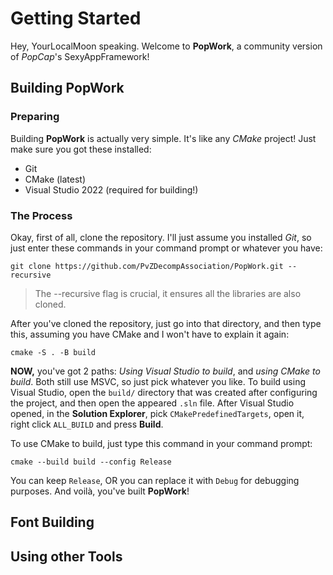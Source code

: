 # Getting Started
Hey, YourLocalMoon speaking. Welcome to **PopWork**, a community version of *PopCap*'s SexyAppFramework!

## Building PopWork
### Preparing
Building **PopWork** is actually very simple. It's like any *CMake* project! Just make sure you got these installed:
- Git
- CMake (latest)
- Visual Studio 2022 (required for building!)

### The Process
Okay, first of all, clone the repository. I'll just assume you installed *Git*, so just enter these commands in your command prompt or whatever you have:

```
git clone https://github.com/PvZDecompAssociation/PopWork.git --recursive
```

> The --recursive flag is crucial, it ensures all the libraries are also cloned.

After you've cloned the repository, just go into that directory, and then type this, assuming you have CMake and I won't have to explain it again:
```
cmake -S . -B build
```

**NOW,** you've got 2 paths: *Using Visual Studio to build*, and *using CMake to build*. Both still use MSVC, so just pick whatever you like. To build using Visual Studio, open the `build/` directory that was created after configuring the project, and then open the appeared `.sln` file. After Visual Studio opened, in the **Solution Explorer**, pick `CMakePredefinedTargets`, open it, right click `ALL_BUILD` and press **Build**.

To use CMake to build, just type this command in your command prompt:
```
cmake --build build --config Release
```

You can keep `Release`, OR you can replace it with `Debug` for debugging purposes. And voilà, you've built **PopWork**!

## Font Building

## Using other Tools